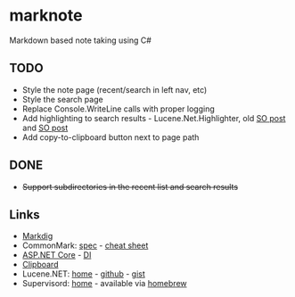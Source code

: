 # marknote

Markdown based note taking using C#

## TODO

* Style the note page (recent/search in left nav, etc)
* Style the search page
* Replace Console.WriteLine calls with proper logging
* Add highlighting to search results - Lucene.Net.Highlighter, old [SO post](https://stackoverflow.com/questions/33312788/lucene-net-highlight-searched-term-in-the-text) and [SO post](https://stackoverflow.com/questions/31606041/make-lucene-net-highlighter-show-matches-from-a-specific-field-only)
* Add copy-to-clipboard button next to page path

## DONE
* ~~Support subdirectories in the recent list and search results~~

## Links

* [Markdig](https://github.com/lunet-io/markdig)
* CommonMark: [spec](http://spec.commonmark.org/) - [cheat sheet](https://commonmark.org/help/)
* [ASP.NET Core](https://docs.microsoft.com/en-us/aspnet/?view=aspnetcore-2.2#pivot=core) - [DI](https://docs.microsoft.com/en-us/aspnet/core/fundamentals/dependency-injection?view=aspnetcore-2.2)
* [Clipboard](https://developer.mozilla.org/en-US/docs/Mozilla/Add-ons/WebExtensions/Interact_with_the_clipboard)
* Lucene.NET: [home](https://lucenenet.apache.org/) - [github](https://lucenenet.apache.org/) - [gist](https://gist.github.com/dsuarezv/0943d0b235a27cebbd626499956ae327)
* Supervisord: [home](http://supervisord.org/) - available via [homebrew](https://github.com/Homebrew/homebrew-core/blob/master/Formula/supervisor.rb)


